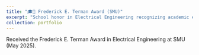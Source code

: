```yaml
---
title: "🎓🏅 Frederick E. Terman Award (SMU)"
excerpt: "School honor in Electrical Engineering recognizing academic excellence and impact."
collection: portfolio
---
```


Received the Frederick E. Terman Award in Electrical Engineering at SMU (May 2025).
